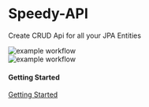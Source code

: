 # Speedy-API

Create CRUD Api for all your JPA Entities

![example workflow](https://github.com/SilentSamurai/Speedy-API/actions/workflows/main.yml/badge.svg)
<BR>
![example workflow](https://github.com/SilentSamurai/Speedy-API/actions/workflows/release.yml/badge.svg)

#### Getting Started

[Getting Started](https://silentsamurai.github.io/Speedy-API/#/getting-started)
